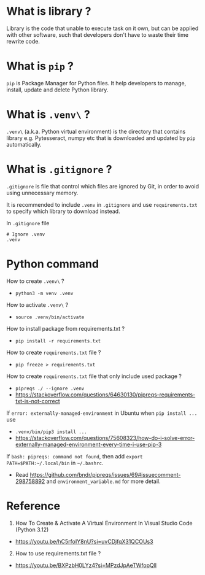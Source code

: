 # What is library ?

Library is the code that unable to execute task on it own, but can be applied with other software, such that developers don't have to waste their time rewrite code.

# What is `pip` ?

`pip` is Package Manager for Python files. It help developers to manage, install, update and delete Python library.

# What is `.venv\` ?

`.venv\` (a.k.a. Python virtual environment) is the directory that contains library e.g. Pytesseract, numpy etc that is downloaded and updated by `pip` automatically.

# What is `.gitignore` ?

`.gitignore` is file that control which files are ignored by Git, in order to avoid using unnecessary memory.

It is recommended to include `.venv` in `.gitignore` and use `requirements.txt` to specify which library to download instead.

In `.gitignore` file

```
# Ignore .venv
.venv
```

# Python command

How to create `.venv\` ?
* `python3 -m venv .venv`

How to activate `.venv\` ?
* `source .venv/bin/activate` 

How to install package from requirements.txt ?
* `pip install -r requirements.txt`

How to create `requirements.txt` file ?
* `pip freeze > requirements.txt`

How to create `requirements.txt` file that only include used package ?
* `pipreqs ./ --ignore .venv`
* https://stackoverflow.com/questions/64630130/pipreqs-requirements-txt-is-not-correct

If `error: externally-managed-environment` in Ubuntu when `pip install ...` use
*   `.venv/bin/pip3 install ...`
*   https://stackoverflow.com/questions/75608323/how-do-i-solve-error-externally-managed-environment-every-time-i-use-pip-3

If `bash: pipreqs: command not found`, then add `export PATH=$PATH:~/.local/bin` in `~/.bashrc`.
*   Read https://github.com/bndr/pipreqs/issues/69#issuecomment-298758892 and `environment_variable.md` for more detail.

# Reference

1. How To Create & Activate A Virtual Environment In Visual Studio Code (Python 3.12)
* https://youtu.be/hC5rfoIY8nU?si=uvCDjfqX31QCOUs3
2. How to use requirements.txt file ?
* https://youtu.be/BXPzbH0LYz4?si=MPzdJpAeTWfopQlI
